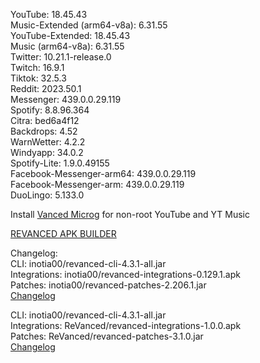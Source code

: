 YouTube: 18.45.43  
Music-Extended (arm64-v8a): 6.31.55  
YouTube-Extended: 18.45.43  
Music (arm64-v8a): 6.31.55  
Twitter: 10.21.1-release.0  
Twitch: 16.9.1  
Tiktok: 32.5.3  
Reddit: 2023.50.1  
Messenger: 439.0.0.29.119  
Spotify: 8.8.96.364  
Citra: bed6a4f12  
Backdrops: 4.52  
WarnWetter: 4.2.2  
Windyapp: 34.0.2  
Spotify-Lite: 1.9.0.49155  
Facebook-Messenger-arm64: 439.0.0.29.119  
Facebook-Messenger-arm: 439.0.0.29.119  
DuoLingo: 5.133.0  

Install [Vanced Microg](https://github.com/TeamVanced/VancedMicroG/releases) for non-root YouTube and YT Music  

[REVANCED APK BUILDER](https://github.com/alsyundawy/revanced-apk-builder/)  

Changelog:  
CLI: inotia00/revanced-cli-4.3.1-all.jar  
Integrations: inotia00/revanced-integrations-0.129.1.apk  
Patches: inotia00/revanced-patches-2.206.1.jar  
[Changelog](https://github.com/inotia00/revanced-patches/releases/tag/v2.206.1)

CLI: inotia00/revanced-cli-4.3.1-all.jar  
Integrations: ReVanced/revanced-integrations-1.0.0.apk  
Patches: ReVanced/revanced-patches-3.1.0.jar  
[Changelog](https://github.com/ReVanced/revanced-patches/releases/tag/v3.1.0)  
